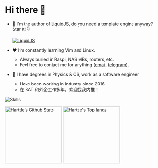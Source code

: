 # Hi there 👋

- 🎯 I'm the author of [LiquidJS](https://liquidjs.com/), do you need a template engine anyway? Star it! 👇

  [![LiquidJS](https://github-readme-stats.vercel.app/api/pin/?username=harttle&repo=liquidjs)](https://github.com/harttle/liquidjs)
- ❤️ I’m constantly learning Vim and Linux.
  - Always buried in Raspi, NAS MBs, routers, etc.
  - Feel free to contact me for anything ([email](mailto:harttleharttle@gmail.com), [telegram](https://t.me/Harttle)).
- 🏢 I have degrees in Physics & CS, work as a software engineer
  - Have been working in industry since 2016
  - 在 BAT 和外企工作多年，欢迎找我内推！

![Skills](https://skillicons.dev/icons?i=angular,azure,css,django,docker,dotnet,electron,figma,gcp,grafana,html,js,css,jquery,jest,linux,md,lua,matlab,mongodb,mysql,nginx,php,py,ruby,rails,raspberrypi,react,redis,redux,regex,rollupjs,sass,sqlite,spring,svg,ts,vim,vue,webpack,workers)

<img alt="Harttle's Github Stats" src="https://github-readme-stats-one-bice.vercel.app/api?username=harttle&show_icons=true&include_all_commits=true&role=OWNER,ORGANIZATION_MEMBER&theme=transparent&hide=contribs&count_private=true" height="185px"> <img alt="Harttle's Top langs" src="https://github-readme-stats-one-bice.vercel.app/api/top-langs/?username=harttle&layout=compact&langs_count=8&include_all_commits=true&role=OWNER&theme=transparent" height="185px">
